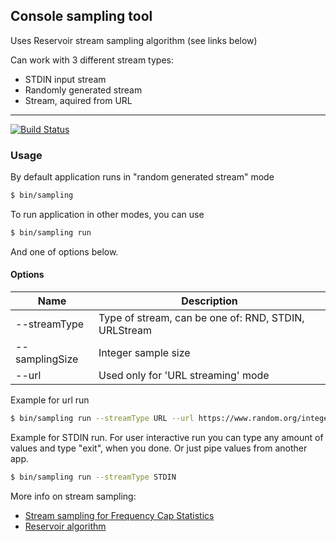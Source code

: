## Console sampling tool

Uses Reservoir stream sampling algorithm (see links below)

Can work with 3 different stream types:
* STDIN input stream
* Randomly generated stream
* Stream, aquired from URL

-----

[![Build Status](https://travis-ci.org/wildex/stream-sampling.svg?branch=master)](https://travis-ci.org/wildex/stream-sampling)

### Usage

By default application runs in "random generated stream" mode

```bash
$ bin/sampling
```

To run application in other modes, you can use

```bash
$ bin/sampling run
```

And one of options below.

#### Options

| Name | Description |
| ------------ | --------------------------- |
| --streamType | Type of stream, can be one of: RND, STDIN, URLStream |
| --samplingSize | Integer sample size |
| --url | Used only for 'URL streaming' mode |

Example for url run

```bash
$ bin/sampling run --streamType URL --url https://www.random.org/integers/?num=10&min=1&max=6&col=1&base=10&format=plain&rnd=new
```

Example for STDIN run. For user interactive run you can type any amount of values
and type "exit", when you done. Or just pipe values from another app.

```bash
$ bin/sampling run --streamType STDIN
```

More info on stream sampling:
* [Stream sampling for Frequency Cap Statistics](http://arxiv.org/pdf/1502.05955v2.pdf)
* [Reservoir algorithm](https://en.wikipedia.org/wiki/Reservoir_sampling)

